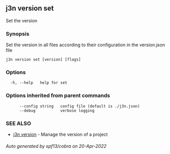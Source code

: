## j3n version set

Set the version

### Synopsis

Set the version in all files according to their configuration in the version.json file

```
j3n version set [version] [flags]
```

### Options

```
  -h, --help   help for set
```

### Options inherited from parent commands

```
      --config string   config file (default is ./j3n.json)
      --debug           verbose logging
```

### SEE ALSO

* [j3n version](j3n_version.md)     - Manage the version of a project

###### Auto generated by spf13/cobra on 20-Apr-2022
